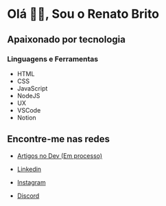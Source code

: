 # Olá 👋🏽, Sou o Renato Brito

## Apaixonado por tecnologia

### Linguagens e Ferramentas

- HTML
- CSS
- JavaScript
- NodeJS
- UX
- VSCode
- Notion

## Encontre-me nas redes

- [Artigos no Dev (Em processo)](https://dev.to/rbdev92)

- [Linkedin](https://www.linkedin.com/in/renatobrito92/)

- [Instagram](https://instagram.com/rbdev92)

- [Discord](https://discord.gg/#8522)
